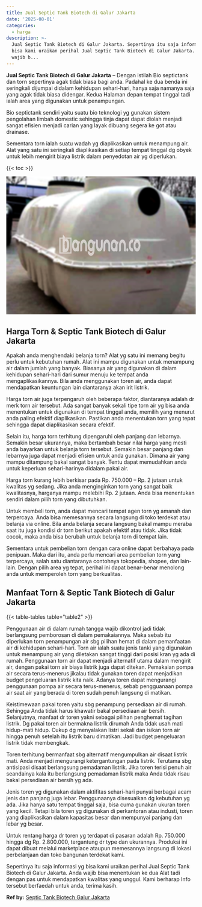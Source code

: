 ```yaml
---
title: Jual Septic Tank Biotech di Galur Jakarta
date: '2025-08-01'
categories:
  - harga
description: >-
  Jual Septic Tank Biotech di Galur Jakarta. Sepertinya itu saja informasi yg
  bisa kami uraikan perihal Jual Septic Tank Biotech di Galur Jakarta. Anda
  wajib b...
---
```


**Jual Septic Tank Biotech di Galur Jakarta** – Dengan istilah Bio septictank dan torn sepertinya agak tidak biasa bagi anda. Padahal ke dua benda ini seringkali dijumpai didalam kehidupan sehari-hari, hanya saja namanya saja yang agak tidak biasa didengar. Kedua Halaman depan tempat tinggal tadi ialah area yang digunakan untuk penampungan.

Bio septictank sendiri yaitu suatu bio teknologi yg gunakan sistem pengolahan limbah domestic sehingga tinja dapat dapat diolah menjadi sangat efisien menjadi carian yang layak dibuang segera ke got atau drainase.

Sementara torn ialah suatu wadah yg diaplikasikan untuk menampung air. Alat yang satu ini seringkali diaplikasikan di setiap tempat tinggal dg obyek untuk lebih mengirit biaya listrik dalam penyedotan air yg diperlukan.

{{< toc >}}

![Jual Septic Tank Biotech di Galur Jakarta](/images/jual-bio-septictank-20.png)

## Harga Torn & Septic Tank Biotech di Galur Jakarta

Apakah anda menghendaki belanja torn? Alat yg satu ini memang begitu perlu untuk kebutuhan rumah. Alat ini mampu digunakan untuk menampung air dalam jumlah yang banyak. Biasanya air yang digunakan di dalam kehidupan sehari-hari dari sumur menuju ke tempat anda mengaplikasikannya. Bila anda menggunakan toren air, anda dapat mendapatkan keuntungan lain diantaranya akan irit listrik.

Harga torn air juga terpengaruh oleh beberapa faktor, diantaranya adalah dr merk torn air tersebut. Ada sangat banyak sekali tipe torn air yg bisa anda menentukan untuk digunakan di tempat tinggal anda, memilih yang menurut anda paling efektif diaplikasikan. Pastikan anda menentukan torn yang tepat sehingga dapat diaplikasikan secara efektif.

Selain itu, harga torn terhitung dipengaruhi oleh panjang dan lebarnya. Semakin besar ukurannya, maka bertambah besar nilai harga yang mesti anda bayarkan untuk belanja torn tersebut. Semakin besar panjang dan lebarnya juga dapat menjadi efisien untuk anda gunakan. Dimana air yang mampu ditampung bakal sangat banyak. Tentu dapat memudahkan anda untuk keperluan sehari-harinya didalam pakai air.

Harga torn kurang lebih berkisar pada Rp. 750.000 – Rp. 2 jutaan untuk kwalitas yg sedang. Jika anda menginginkan torn yang sangat baik kwalitasnya, harganya mampu melebihi Rp. 2 jutaan. Anda bisa menentukan sendiri dalam pilih torn yang dibutuhkan.

Untuk membeli torn, anda dapat mencari tempat agen torn yg amanah dan terpercaya. Anda bisa memesannya secara langsung di toko terdekat atau belanja via online. Bila anda belanja secara langsung bakal mampu meraba saat itu juga kondisi dr torn berikut apakah efektif atau tidak. Jika tidak cocok, maka anda bisa berubah untuk belanja torn di tempat lain.

Sementara untuk pembelian torn dengan cara online dapat berbahaya pada penipuan. Maka dari itu, anda perlu mencari area pembelian torn yang terpercaya, salah satu diantaranya contohnya tokopedia, shopee, dan lain-lain. Dengan pilih area yg tepat, perihal ini dapat benar-benar menolong anda untuk memperoleh torn yang berkualitas.

## Manfaat Torn & Septic Tank Biotech di Galur Jakarta

{{< table-tables table="table2" >}}

Penggunaan air di dalam rumah tangga wajib dikontrol jadi tidak berlangsung pemborosan di dalam pemakaiannya. Maka sebab itu diperlukan torn penampungan air sbg pilihan hemat di dalam pemanfaatan air di kehidupan sehari-hari. Torn air ialah suatu jenis tanki yang digunakan untuk menampung air yang diletakan sangat tinggi dari posisi kran yg ada di rumah. Penggunaan torn air dapat menjadi alternatif utama dalam mengirit air, dengan pakai torn air biaya listrik juga dapat ditekan. Pemakaian pompa air secara terus-menerus jikalau tidak gunakan toren dapat menjadikan budget pengeluaran listrik kita naik. Adanya toren dapat mengurangi penggunaan pompa air secara terus-menerus, sebab pengguanaan pompa air saat air yang berada di toren sudah penuh langsung di matikan.

Keistimewaan pakai toren yaitu sbg penampung persediaan air di rumah. Sehingga Anda tidak harus khawatir bakal persediaan air bersih. Selanjutnya, manfaat dr toren yakni sebagai pilihan penghemat tagihan listrik. Dg pakai toren air bermakna listrik dirumah Anda tidak usah mati hidup-mati hidup. Cukup dg menyalakan listri sekali dan isikan torn air hingga penuh setelah itu listrik baru dimatikan. Jadi budget pengeluaran listrik tidak membengkak.

Toren terhitung bermanfaat sbg alternatif mengumpulkan air disaat listrik mati. Anda menjadi mengurangi ketergantungan pada listrik. Terutama sbg antisipasi disaat berlangsung pemadaman listrik. Jika toren terisi penuh air seandainya kala itu berlangsung pemadaman listrik maka Anda tidak risau bakal persediaan air bersih yg ada.

Jenis toren yg digunakan dalam aktifitas sehari-hari punyai berbagai acam jenis dan panjang juga lebar. Penggunaanya disesuaikan dg kebutuhan yg ada. Jika hanya satu tempat tinggal saja, bisa cuma gunakan ukuran toren yang kecil. Tetapi bila toren yg digunakan di perkantoran atau industi, toren yang diaplikasikan dalam kapasitas besar dan mempunyai panjang dan lebar yg besar.

Untuk rentang harga dr toren yg terdapat di pasaran adalah Rp. 750.000 hingga dg Rp. 2.800.000, tergantung dr type dan ukurannya. Produksi ini dapat dibuat melalui marketplace ataupun memesannya langsung di lokasi perbelanjaan dan toko bangunan terdekat kami.

Sepertinya itu saja informasi yg bisa kami uraikan perihal Jual Septic Tank Biotech di Galur Jakarta. Anda wajib bisa menentukan ke dua Alat tadi dengan pas untuk mendapatkan kwalitas yang unggul. Kami berharap Info tersebut berfaedah untuk anda, terima kasih.

**Ref by:** [Septic Tank Biotech Galur Jakarta](https://id.wikipedia.org/wiki/Septic)
